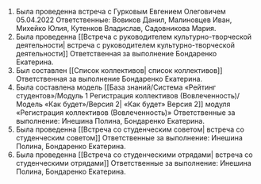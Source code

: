 1. Была проведенна встреча с Гурковым Евгением Олеговичем 05.04.2022
	Ответственные: Вовиков Данил, Малиновцев Иван, Михейко Юлия, Кутенков Владислав, Садовникова Мария.
2. Была проведенна  [[Встреча с руководителем культурно-творческой деятельности| встреча с руководителем культурно-творческой деятельности]]
	Ответственная за выполнение Бондаренко Екатерина.
3. Был составлен  [[Список коллективов| список коллективов]]
	Ответственная за выполнение Бондаренко Екатерина.
4. Была составлена модель [[База знаний/Система «Рейтинг студентов»/Модуль 1 Регистрация коллективов (Вовлеченность)/Модель «Как будет»/Версия 2| «Как будет» Версия 2]] модуля «Регистрация коллективов (Вовлеченность)»
	Ответственные за выполнение: Инешина Полина, Бондаренко Екатерина.
5. Была проведенна  [[Встреча со студенческим советом| встреча со студенческим советом]]
	Ответственные за выполнение: Инешина Полина, Бондаренко Екатерина.
6. Была проведенна  [[Встреча со студенческими отрядами| встреча со студенческими отрядами]]
	Ответственные за выполнение: Инешина Полина, Бондаренко Екатерина.